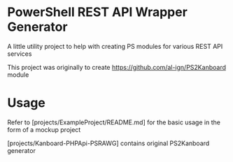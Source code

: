 # PowerShell REST API Wrapper Generator

A little utility project to help with creating PS modules for various REST API services

This project was originally to create https://github.com/al-ign/PS2Kanboard module

# Usage

Refer to [projects/ExampleProject/README.md] for the basic usage in the form of a mockup project

[projects/Kanboard-PHPApi-PSRAWG] contains original PS2Kanboard generator

